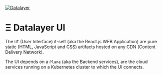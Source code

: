 [![Datalayer](https://assets.datalayer.tech/datalayer-25.svg)](https://datalayer.io)

# Ξ Datalayer UI

The `UI` (User Interface) it-self (aka the React.js WEB Application) are pure static (HTML, JavaScript and CSS) artifacts hosted on any CDN (Content Delivery Network).

The UI depends on a `Plane` (aka the Backend services), are the cloud services running on a Kubernetes cluster to which the UI connects.
